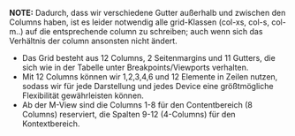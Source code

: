 __NOTE:__ Dadurch, dass wir verschiedene Gutter außerhalb und zwischen den Columns haben, ist es leider notwendig alle grid-Klassen (col-xs, col-s, col-m..) auf die entsprechende column zu schreiben; auch wenn sich das Verhältnis der column ansonsten nicht ändert.

- Das Grid besteht aus 12 Columns, 2 Seitenmargins und 11 Gutters, die sich wie in der Tabelle unter Breakpoints/Viewports verhalten.  
- Mit 12 Columns können wir 1,2,3,4,6 und 12 Elemente in Zeilen nutzen, sodass wir für jede Darstellung und jedes Device eine größtmögliche Flexibilität gewährleisten können.  
- Ab der M-View sind die Columns 1-8 für den Contentbereich (8 Columns) reserviert, die Spalten 9-12 (4-Columns) für den Kontextbereich.
